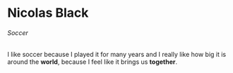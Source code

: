# Nicolas Black
###### Soccer
I like soccer because I played it for many years and I really like how big it is around the **world**,
because I feel like it brings us **together**.